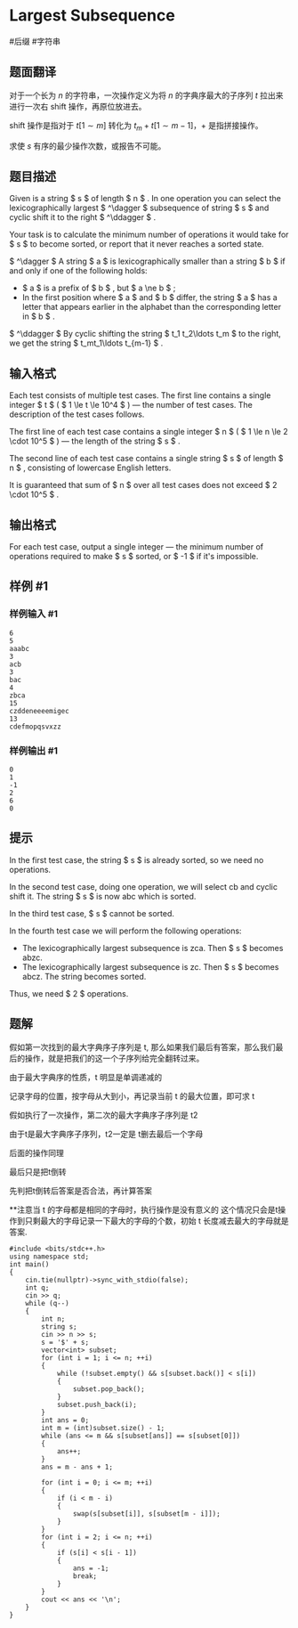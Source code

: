 # Largest Subsequence

#后缀 #字符串 
## 题面翻译

对于一个长为 $n$ 的字符串，一次操作定义为将 $n$ 的字典序最大的子序列 $t$ 拉出来进行一次右 shift 操作，再原位放进去。

shift 操作是指对于 $t[1\sim m]$ 转化为 $t_m+t[1\sim m-1]$，$+$ 是指拼接操作。

求使 $s$ 有序的最少操作次数，或报告不可能。

## 题目描述

Given is a string $ s $ of length $ n $ . In one operation you can select the lexicographically largest $ ^\dagger $ subsequence of string $ s $ and cyclic shift it to the right $ ^\ddagger $ .

Your task is to calculate the minimum number of operations it would take for $ s $ to become sorted, or report that it never reaches a sorted state.

 $ ^\dagger $ A string $ a $ is lexicographically smaller than a string $ b $ if and only if one of the following holds:

- $ a $ is a prefix of $ b $ , but $ a \ne b $ ;
- In the first position where $ a $ and $ b $ differ, the string $ a $ has a letter that appears earlier in the alphabet than the corresponding letter in $ b $ .

 $ ^\ddagger $ By cyclic shifting the string $ t_1 t_2\ldots t_m $ to the right, we get the string $ t_mt_1\ldots t_{m-1} $ .

## 输入格式

Each test consists of multiple test cases. The first line contains a single integer $ t $ ( $ 1 \le t \le 10^4 $ ) — the number of test cases. The description of the test cases follows.

The first line of each test case contains a single integer $ n $ ( $ 1 \le n \le 2 \cdot 10^5 $ ) — the length of the string $ s $ .

The second line of each test case contains a single string $ s $ of length $ n $ , consisting of lowercase English letters.

It is guaranteed that sum of $ n $ over all test cases does not exceed $ 2 \cdot 10^5 $ .

## 输出格式

For each test case, output a single integer — the minimum number of operations required to make $ s $ sorted, or $ -1 $ if it's impossible.

## 样例 #1

### 样例输入 #1

```
6
5
aaabc
3
acb
3
bac
4
zbca
15
czddeneeeemigec
13
cdefmopqsvxzz
```

### 样例输出 #1

```
0
1
-1
2
6
0
```

## 提示

In the first test case, the string $ s $ is already sorted, so we need no operations.

In the second test case, doing one operation, we will select cb and cyclic shift it. The string $ s $ is now abc which is sorted.

In the third test case, $ s $ cannot be sorted.

In the fourth test case we will perform the following operations:

- The lexicographically largest subsequence is zca. Then $ s $ becomes abzc.
- The lexicographically largest subsequence is zc. Then $ s $ becomes abcz. The string becomes sorted.

Thus, we need $ 2 $ operations.

## 题解
假如第一次找到的最大字典序子序列是 t, 那么如果我们最后有答案，那么我们最后的操作，就是把我们的这一个子序列给完全翻转过来。

由于最大字典序的性质，t 明显是单调递减的

记录字母的位置，按字母从大到小，再记录当前 t 的最大位置，即可求 t

假如执行了一次操作，第二次的最大字典序子序列是 t2

由于t是最大字典序子序列，t2一定是 t删去最后一个字母

后面的操作同理

最后只是把t倒转

先判把t倒转后答案是否合法，再计算答案

**注意当 t 的字母都是相同的字母时，执行操作是没有意义的
这个情况只会是t操作到只剩最大的字母记录一下最大的字母的个数，初始 t 长度减去最大的字母就是答案.
```
#include <bits/stdc++.h>
using namespace std;
int main()
{
    cin.tie(nullptr)->sync_with_stdio(false);
    int q;
    cin >> q;
    while (q--)
    {
        int n;
        string s;
        cin >> n >> s;
        s = '$' + s;
        vector<int> subset;
        for (int i = 1; i <= n; ++i)
        {
            while (!subset.empty() && s[subset.back()] < s[i])
            {
                subset.pop_back();
            }
            subset.push_back(i);
        }
        int ans = 0;
        int m = (int)subset.size() - 1;
        while (ans <= m && s[subset[ans]] == s[subset[0]])
        {
            ans++;
        }
        ans = m - ans + 1;

        for (int i = 0; i <= m; ++i)
        {
            if (i < m - i)
            {
                swap(s[subset[i]], s[subset[m - i]]);
            }
        }
        for (int i = 2; i <= n; ++i)
        {
            if (s[i] < s[i - 1])
            {
                ans = -1;
                break;
            }
        }
        cout << ans << '\n';
    }
}
```